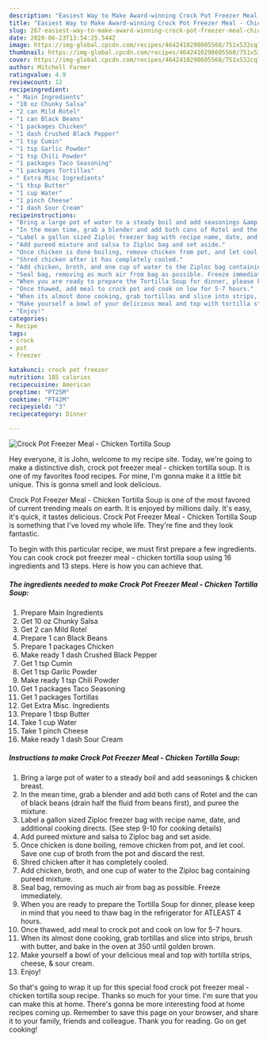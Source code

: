 ```yaml
---
description: "Easiest Way to Make Award-winning Crock Pot Freezer Meal - Chicken Tortilla Soup"
title: "Easiest Way to Make Award-winning Crock Pot Freezer Meal - Chicken Tortilla Soup"
slug: 267-easiest-way-to-make-award-winning-crock-pot-freezer-meal-chicken-tortilla-soup
date: 2020-06-23T13:54:25.544Z
image: https://img-global.cpcdn.com/recipes/4642410298605568/751x532cq70/crock-pot-freezer-meal-chicken-tortilla-soup-recipe-main-photo.jpg
thumbnail: https://img-global.cpcdn.com/recipes/4642410298605568/751x532cq70/crock-pot-freezer-meal-chicken-tortilla-soup-recipe-main-photo.jpg
cover: https://img-global.cpcdn.com/recipes/4642410298605568/751x532cq70/crock-pot-freezer-meal-chicken-tortilla-soup-recipe-main-photo.jpg
author: Mitchell Farmer
ratingvalue: 4.9
reviewcount: 12
recipeingredient:
- " Main Ingredients"
- "10 oz Chunky Salsa"
- "2 can Mild Rotel"
- "1 can Black Beans"
- "1 packages Chicken"
- "1 dash Crushed Black Pepper"
- "1 tsp Cumin"
- "1 tsp Garlic Powder"
- "1 tsp Chili Powder"
- "1 packages Taco Seasoning"
- "1 packages Tortillas"
- " Extra Misc Ingredients"
- "1 tbsp Butter"
- "1 cup Water"
- "1 pinch Cheese"
- "1 dash Sour Cream"
recipeinstructions:
- "Bring a large pot of water to a steady boil and add seasonings &amp; chicken breast."
- "In the mean time, grab a blender and add both cans of Rotel and the can of black beans (drain half the fluid from beans first), and puree the mixture."
- "Label a gallon sized Ziploc freezer bag with recipe name, date, and additional cooking directs. (See step 9-10 for cooking details)"
- "Add pureed mixture and salsa to Ziploc bag and set aside."
- "Once chicken is done boiling, remove chicken from pot, and let cool. Save one cup of broth from the pot and discard the rest."
- "Shred chicken after it has completely cooled."
- "Add chicken, broth, and one cup of water to the Ziploc bag containing pureed mixture."
- "Seal bag, removing as much air from bag as possible. Freeze immediately."
- "When you are ready to prepare the Tortilla Soup for dinner, please keep in mind that you need to thaw bag in the refrigerator for ATLEAST 4 hours."
- "Once thawed, add meal to crock pot and cook on low for 5-7 hours."
- "When its almost done cooking, grab tortillas and slice into strips, brush with butter, and bake in the oven at 350 until golden brown."
- "Make yourself a bowl of your delicious meal and top with tortilla strips, cheese, &amp; sour cream."
- "Enjoy!"
categories:
- Recipe
tags:
- crock
- pot
- freezer

katakunci: crock pot freezer 
nutrition: 185 calories
recipecuisine: American
preptime: "PT25M"
cooktime: "PT42M"
recipeyield: "3"
recipecategory: Dinner

---
```



![Crock Pot Freezer Meal - Chicken Tortilla Soup](https://img-global.cpcdn.com/recipes/4642410298605568/751x532cq70/crock-pot-freezer-meal-chicken-tortilla-soup-recipe-main-photo.jpg)

Hey everyone, it is John, welcome to my recipe site. Today, we're going to make a distinctive dish, crock pot freezer meal - chicken tortilla soup. It is one of my favorites food recipes. For mine, I'm gonna make it a little bit unique. This is gonna smell and look delicious.



Crock Pot Freezer Meal - Chicken Tortilla Soup is one of the most favored of current trending meals on earth. It is enjoyed by millions daily. It's easy, it's quick, it tastes delicious. Crock Pot Freezer Meal - Chicken Tortilla Soup is something that I've loved my whole life. They're fine and they look fantastic.


To begin with this particular recipe, we must first prepare a few ingredients. You can cook crock pot freezer meal - chicken tortilla soup using 16 ingredients and 13 steps. Here is how you can achieve that.

<!--inarticleads1-->

##### The ingredients needed to make Crock Pot Freezer Meal - Chicken Tortilla Soup:

1. Prepare  Main Ingredients
1. Get 10 oz Chunky Salsa
1. Get 2 can Mild Rotel
1. Prepare 1 can Black Beans
1. Prepare 1 packages Chicken
1. Make ready 1 dash Crushed Black Pepper
1. Get 1 tsp Cumin
1. Get 1 tsp Garlic Powder
1. Make ready 1 tsp Chili Powder
1. Get 1 packages Taco Seasoning
1. Get 1 packages Tortillas
1. Get  Extra Misc. Ingredients
1. Prepare 1 tbsp Butter
1. Take 1 cup Water
1. Take 1 pinch Cheese
1. Make ready 1 dash Sour Cream




<!--inarticleads2-->

##### Instructions to make Crock Pot Freezer Meal - Chicken Tortilla Soup:

1. Bring a large pot of water to a steady boil and add seasonings &amp; chicken breast.
1. In the mean time, grab a blender and add both cans of Rotel and the can of black beans (drain half the fluid from beans first), and puree the mixture.
1. Label a gallon sized Ziploc freezer bag with recipe name, date, and additional cooking directs. (See step 9-10 for cooking details)
1. Add pureed mixture and salsa to Ziploc bag and set aside.
1. Once chicken is done boiling, remove chicken from pot, and let cool. Save one cup of broth from the pot and discard the rest.
1. Shred chicken after it has completely cooled.
1. Add chicken, broth, and one cup of water to the Ziploc bag containing pureed mixture.
1. Seal bag, removing as much air from bag as possible. Freeze immediately.
1. When you are ready to prepare the Tortilla Soup for dinner, please keep in mind that you need to thaw bag in the refrigerator for ATLEAST 4 hours.
1. Once thawed, add meal to crock pot and cook on low for 5-7 hours.
1. When its almost done cooking, grab tortillas and slice into strips, brush with butter, and bake in the oven at 350 until golden brown.
1. Make yourself a bowl of your delicious meal and top with tortilla strips, cheese, &amp; sour cream.
1. Enjoy!




So that's going to wrap it up for this special food crock pot freezer meal - chicken tortilla soup recipe. Thanks so much for your time. I'm sure that you can make this at home. There's gonna be more interesting food at home recipes coming up. Remember to save this page on your browser, and share it to your family, friends and colleague. Thank you for reading. Go on get cooking!
